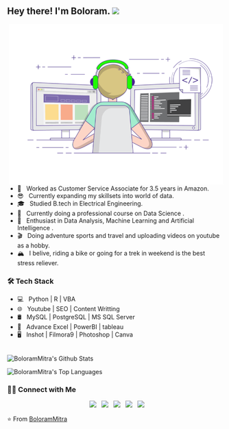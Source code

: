 <h2> Hey there! I'm Boloram. <img src="https://github.com/souvikguria98/souvikguria98/blob/master/Hi.gif" width="25"></h2>
<img align="right" alt="GIF" src="https://raw.githubusercontent.com/devSouvik/devSouvik/master/gif3.gif" width="500"/>

- 🔭 &nbsp; Worked as Customer Service Associate for 3.5 years in Amazon.
- :sunglasses: &nbsp; Currently expanding my skillsets into world of data.
- 🎓 &nbsp; Studied B.tech in Electrical Engineering.
- 💼 &nbsp; Currently doing a professional course on Data Science .
- :abacus: &nbsp; Enthusiast in Data Analysis, Machine Learning and Artificial Intelligence .
- :clapper: &nbsp; Doing adventure sports and travel and uploading videos on youtube as a hobby.
- :mountain_snow: &nbsp; I belive, riding a bike or going for a trek in weekend is the best stress reliever.

<h3>🛠 Tech Stack</h3>

- 💻 &nbsp; Python | R | VBA
- 🌐 &nbsp; Youtube | SEO | Content Writting
- 🛢 &nbsp; MySQL | PostgreSQL | MS SQL Server
- 🔧 &nbsp; Advance Excel | PowerBI | tableau 
- 🖥 &nbsp; Inshot | Filmora9 | Photoshop | Canva

<br>

<img align="center" src="https://github-readme-stats.vercel.app/api?username=BoloramMitra&theme=merko&show_icons=true&hide_border=true&count_private=true&show_icons=true&line_height=20&title_color=7A7ADB&icon_color=2234AE&text_color=D3D3D3&bg_color=0,000000,130F40" alt="BoloramMitra's Github Stats">
    
</br>

![BoloramMitra's Top Languages](https://github-readme-stats.vercel.app/api/top-langs/?username=BoloramMitra&theme=merko&show_icons=true&hide_border=true&layout=compact&text_color=daf7dc&bg_color=151515)


<h3> 🤝🏻 Connect with Me </h3>

<p align="center">
&nbsp; <a href="https://twitter.com/BoloramMitra" target="_blank" rel="noopener noreferrer"><img src="https://img.icons8.com/plasticine/100/000000/twitter.png" width="50" /></a>  
&nbsp; <a href="https://www.instagram.com/the.bong.explorer/" target="_blank" rel="noopener noreferrer"><img src="https://img.icons8.com/plasticine/100/000000/instagram-new.png" width="50" /></a>  
&nbsp; <a href="https://www.linkedin.com/in/boloram-mitra-363125151/" target="_blank" rel="noopener noreferrer"><img src="https://img.icons8.com/plasticine/100/000000/linkedin.png" width="50" /></a>
&nbsp; <a href="mailto:boloram.mitra877@gmail.com" target="_blank" rel="noopener noreferrer"><img src="https://img.icons8.com/plasticine/100/000000/gmail.png"  width="50" /></a>
&nbsp; <a href="https://www.youtube.com/@TheBongExplorer1" target="_blank" rel="noopener noreferrer"><img src="https://img.icons8.com/color/48/youtube-play.png" width="50" /></a>
</p>

⭐️ From [BoloramMitra](https://github.com/BoloramMitra/)
